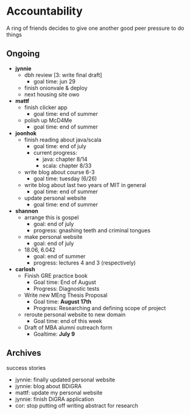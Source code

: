 # Accountability

A ring of friends decides to give one another good peer pressure to do things

## Ongoing
* **jynnie**
  * dbh review [3: write final draft]
    * goal time: jun 29
  * finish onionvale & deploy
  * next housing site owo
* **mattf** 
  * finish clicker app
    * goal time: end of summer
  * polish up McD4Me
    * goal time: end of summer
* **joonhok**
  * finish reading about java/scala
  	* goal time: end of july
    * current progress:
      * java: chapter 8/14
      * scala: chapter 8/33
  * write blog about course 6-3
    * goal time: tuesday (6/26)
  * write blog about last two years of MIT in general
    * goal time: end of summer
  * update personal website
    * goal time: end of summer
* **shannon** 
  * arrange this is gospel
    * goal: end of july
    * progress: gnashing teeth and criminal tongues
  * make personal website
    * goal: end of july
  * 18.06, 6.042
    * goal: end of summer
    * progress: lectures 4 and 3 (respectively)
* **carlosh**
  * Finish GRE practice book
    * Goal time: End of August
    * Progress: Diagnostic tests
  * Write new MEng Thesis Proposal
    * Goal time: **August 17th**
    * Progress: Researching and defining scope of project
  * reroute personal website to new domain
    * Goal time: end of this week
  * Draft of MBA alumni outreach form
    * Goaltime: **July 9**

## Archives

success stories

* jynnie: finally updated personal website
* jynnie: blog about BDiGRA
* mattf: update my personal website
* jynnie: finish DiGRA application
* cor: stop putting off writing abstract for research

